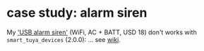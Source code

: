 # case study: **alarm siren**
My ['USB alarm siren'](https://github.com/msillano/tuyaDAEMON/blob/main/devices/Alarm_siren/device_Alarm_siren.pdf) (WiFi, AC  + BATT, USD 18) don't works with `smart_tuya_devices` (2.0.0): ...  see [wiki](https://github.com/msillano/tuyaDAEMON/wiki/mirror-device-'Alarm_Siren':-case-study).
